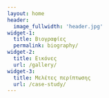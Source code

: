 ```yaml
---
layout: home
header:
  image_fullwidth: 'header.jpg'
widget-1:
  title: Βιογραφίες
  permalink: biography/
widget-2:
  title: Εικόνες
  url: /gallery/
widget-3: 
  title: Μελέτες περίπτωσης
  url: /case-study/
---
```

